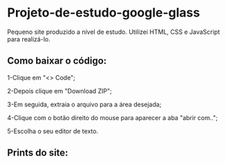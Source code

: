 # Projeto-de-estudo-google-glass
Pequeno site produzido a nível de estudo. Utilizei HTML, CSS e JavaScript para realizá-lo. 
## Como baixar o código:
<p>1-Clique em "<> Code";</p>
<p>2-Depois clique em "Download ZIP";</p>
<p>3-Em seguida, extraia o arquivo para a área desejada;</p>
<p>4-Clique com o botão direito do mouse para aparecer a aba "abrir com..";</p>
<p>5-Escolha o seu editor de texto.</p>

  ## Prints do site:
  <p aling="center>
  <img src="/imagens-para-o-readme/pag-in.png>
  </p>
  <p aling="center>
  <img src="/imagens-para-o-readme/espec.png>
  </p>
  <p aling="center>
  <img src="/imagens-para-o-readme/fotos.png>
  </p>
  <p aling="center>
  <img src="/imagens-para-o-readme/mult.png>
  </p><p aling="center>
  <img src="/imagens-para-o-readme/fale-con.png>
  </p>



